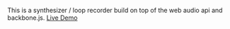 This is a synthesizer / loop recorder build on top of the web audio api and backbone.js.   [Live Demo](http://synth.soundkeep.com)

